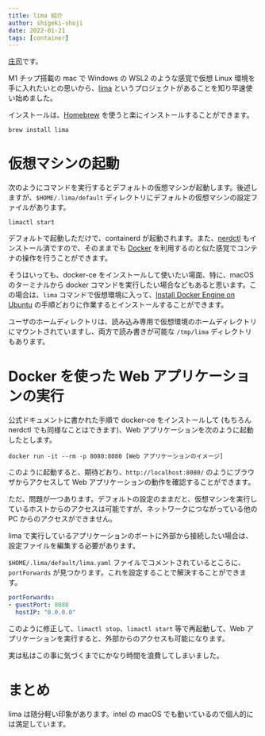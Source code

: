 ```yaml
---
title: lima 紹介 
author: shigeki-shoji
date: 2022-01-21
tags: [container]
---
```


[庄司](https://github.com/edward-mamezou)です。

M1 チップ搭載の mac で Windows の WSL2 のような感覚で仮想 Linux 環境を手に入れたいとの思いから、[lima](https://github.com/lima-vm/lima) というプロジェクトがあることを知り早速使い始めました。

インストールは、[Homebrew](https://brew.sh/index_ja) を使うと楽にインストールすることができます。

```shell
brew install lima
```

# 仮想マシンの起動

次のようにコマンドを実行するとデフォルトの仮想マシンが起動します。後述しますが、`$HOME/.lima/default` ディレクトリにデフォルトの仮想マシンの設定ファイルがあります。

```shell
limactl start
```

デフォルトで起動しただけで、containerd が起動されます。また、[nerdctl](https://github.com/containerd/nerdctl) もインストール済ですので、そのままでも [Docker](https://www.docker.com/) を利用するのと似た感覚でコンテナの操作を行うことができます。

そうはいっても、docker-ce をインストールして使いたい場面、特に、macOS のターミナルから docker コマンドを実行したい場合などもあると思います。この場合は、`lima` コマンドで仮想環境に入って、[Install Docker Engine on Ubuntu](https://docs.docker.com/engine/install/ubuntu/) の手順どおりに作業するとインストールすることができます。

ユーザのホームディレクトリは、読み込み専用で仮想環境のホームディレクトリにマウントされていますし、両方で読み書きが可能な `/tmp/lima` ディレクトリもあります。

# Docker を使った Web アプリケーションの実行

公式ドキュメントに書かれた手順で docker-ce をインストールして (もちろん nerdctl でも同様なことはできます)、Web アプリケーションを次のように起動したとします。

```shell
docker run -it --rm -p 8080:8080 [Web アプリケーションのイメージ]
```

このように起動すると、期待どおり、`http://localhost:8080/` のようにブラウザからアクセスして Web アプリケーションの動作を確認することができます。

ただ、問題が一つあります。デフォルトの設定のままだと、仮想マシンを実行しているホストからのアクセスは可能ですが、ネットワークにつながっている他の PC からのアクセスができません。

lima で実行しているアプリケーションのポートに外部から接続したい場合は、設定ファイルを編集する必要があります。

`$HOME/.lima/default/lima.yaml` ファイルでコメントされているところに、`portForwards` が見つかります。これを設定することで解決することができます。

```yaml
portForwards:
- guestPort: 8080
  hostIP: "0.0.0.0"
```

このように修正して、`limactl stop`、`limactl start` 等で再起動して、Web アプリケーションを実行すると、外部からのアクセスも可能になります。

実は私はこの事に気づくまでにかなり時間を浪費してしまいました。

# まとめ

lima は随分軽い印象があります。intel の macOS でも動いているので個人的には満足しています。
